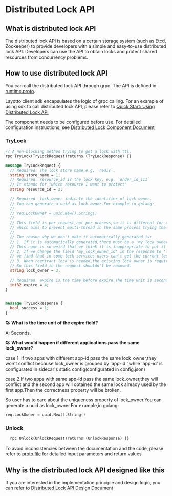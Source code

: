 # Distributed Lock API
## What is distributed lock API
The distributed lock API is based on a certain storage system (such as Etcd, Zookeeper) to provide developers with a simple and easy-to-use distributed lock API. Developers can use the API to obtain locks and protect shared resources from concurrency problems.

## How to use distributed lock API
You can call the distributed lock API through grpc. The API is defined in [runtime.proto](https://github.com/mosn/layotto/blob/main/spec/proto/runtime/v1/runtime.proto).

Layotto client sdk encapsulates the logic of grpc calling. For an example of using sdk to call distributed lock API, please refer to [Quick Start: Using Distributed Lock API](en/start/lock/start.md)

The component needs to be configured before use. For detailed configuration instructions, see [Distributed Lock Component Document](en/component_specs/lock/common.md)

### TryLock
```protobuf
// A non-blocking method trying to get a lock with ttl.
rpc TryLock(TryLockRequest)returns (TryLockResponse) {}

message TryLockRequest {
  // Required. The lock store name,e.g. `redis`.
  string store_name = 1;
  // Required. resource_id is the lock key. e.g. `order_id_111`
  // It stands for "which resource I want to protect"
  string resource_id = 2;
  
  // Required. lock_owner indicate the identifier of lock owner.
  // You can generate a uuid as lock_owner.For example,in golang:
  //
  // req.LockOwner = uuid.New().String()
  //
  // This field is per request,not per process,so it is different for each request,
  // which aims to prevent multi-thread in the same process trying the same lock concurrently.
  //
  // The reason why we don't make it automatically generated is:
  // 1. If it is automatically generated,there must be a 'my_lock_owner_id' field in the response.
  // This name is so weird that we think it is inappropriate to put it into the api spec
  // 2. If we change the field 'my_lock_owner_id' in the response to 'lock_owner',which means the current lock owner of this lock,
  // we find that in some lock services users can't get the current lock owner.Actually users don't need it at all.
  // 3. When reentrant lock is needed,the existing lock_owner is required to identify client and check "whether this client can reenter this lock".
  // So this field in the request shouldn't be removed.
  string lock_owner = 3;
  
  // Required. expire is the time before expire.The time unit is second.
  int32 expire = 4;
}


message TryLockResponse {
  bool success = 1;
}
```

**Q: What is the time unit of the expire field?**

A: Seconds.

**Q: What would happen if different applications pass the same lock_owner?**

case 1. If two apps with different app-id pass the same lock_owner,they won't conflict because lock_owner is grouped by 'app-id ',while 'app-id' is configurated in sidecar's static config(configurated in config.json)

case 2.If two apps with same app-id pass the same lock_owner,they will conflict and the second app will obtained the same lock already used by the first app.Then the correctness property will be broken.

So user has to care about the uniqueness property of lock_owner.You can generate a uuid as lock_owner.For example,in golang:

```go
req.LockOwner = uuid.New().String()
```

### Unlock
```protobuf
  rpc Unlock(UnlockRequest)returns (UnlockResponse) {}
```

To avoid inconsistencies between the documentation and the code, please refer to [proto file](https://github.com/mosn/layotto/blob/main/spec/proto/runtime/v1/runtime.proto) for detailed input parameters and return values

## Why is the distributed lock API designed like this
If you are interested in the implementation principle and design logic, you can refer to [Distributed Lock API Design Document](en/design/lock/lock-api-design)
